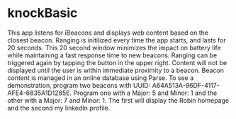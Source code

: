 # knockBasic

This app listens for iBeacons and displays web content based on the closest beacon.  Ranging is initilized every time the app starts, and lasts for 20 seconds.  This 20 second window minimizes the impact on battery life while maintaining a fast response time to new beacons.  Ranging can be triggered again by tapping the button in the upper right.  Content will not be displayed until the user is within immediate proximity to a beacon.  Beacon content is managed in an online database using Parse.  To see a demonstration, program two beacons with UUID: A64A513A-96DF-4117-AFE4-6835A1D1285E.  Program one with a Major: 5 and Minor: 1 and the other with a Major: 7 and Minor: 1.  The first will display the Robin homepage and the second my linkedIn profile.  
